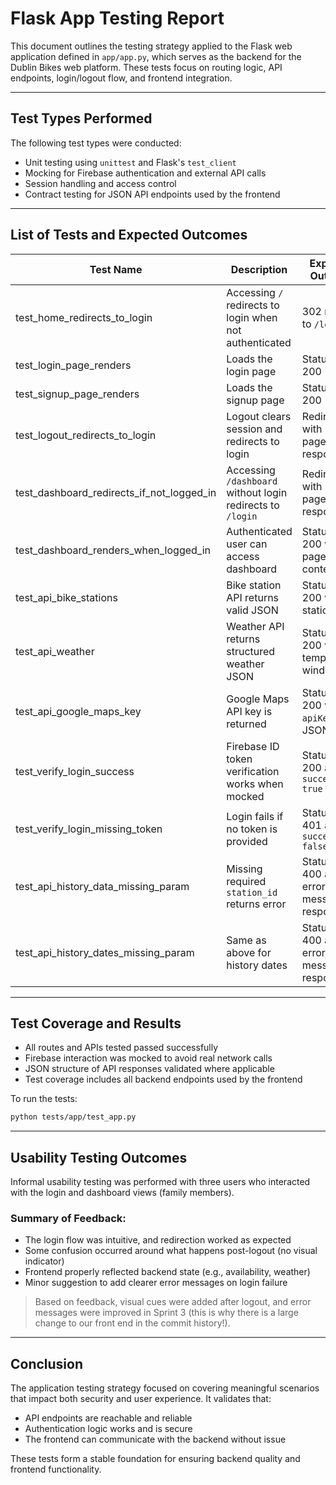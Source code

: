 
# Flask App Testing Report

This document outlines the testing strategy applied to the Flask web application defined in `app/app.py`, which serves as the backend for the Dublin Bikes web platform. These tests focus on routing logic, API endpoints, login/logout flow, and frontend integration.

---

## Test Types Performed

The following test types were conducted:

- Unit testing using `unittest` and Flask's `test_client`
- Mocking for Firebase authentication and external API calls
- Session handling and access control
- Contract testing for JSON API endpoints used by the frontend

---


## List of Tests and Expected Outcomes

| Test Name                            | Description                                                             | Expected Outcome                                 |
|-------------------------------------|-------------------------------------------------------------------------|--------------------------------------------------|
| test_home_redirects_to_login        | Accessing `/` redirects to login when not authenticated                 | 302 redirect to `/login`                         |
| test_login_page_renders             | Loads the login page                                                    | Status code 200                                  |
| test_signup_page_renders            | Loads the signup page                                                   | Status code 200                                  |
| test_logout_redirects_to_login      | Logout clears session and redirects to login                            | Redirect with login page in response             |
| test_dashboard_redirects_if_not_logged_in | Accessing `/dashboard` without login redirects to `/login`          | Redirect with login page in response             |
| test_dashboard_renders_when_logged_in | Authenticated user can access dashboard                                | Status code 200 with page content                |
| test_api_bike_stations              | Bike station API returns valid JSON                                     | Status code 200 with station data                |
| test_api_weather                    | Weather API returns structured weather JSON                             | Status code 200 with temperature, wind, etc.     |
| test_api_google_maps_key           | Google Maps API key is returned                                         | Status code 200 with `apiKey` in JSON            |
| test_verify_login_success           | Firebase ID token verification works when mocked                        | Status code 200 and `success: true`              |
| test_verify_login_missing_token     | Login fails if no token is provided                                     | Status code 401 and `success: false`             |
| test_api_history_data_missing_param | Missing required `station_id` returns error                             | Status code 400 and error message in response    |
| test_api_history_dates_missing_param| Same as above for history dates                                         | Status code 400 and error message in response    |

---

## Test Coverage and Results

- All routes and APIs tested passed successfully
- Firebase interaction was mocked to avoid real network calls
- JSON structure of API responses validated where applicable
- Test coverage includes all backend endpoints used by the frontend

To run the tests:

```bash
python tests/app/test_app.py
```

---

## Usability Testing Outcomes

Informal usability testing was performed with three users who interacted with the login and dashboard views (family members).

### Summary of Feedback:

- The login flow was intuitive, and redirection worked as expected
- Some confusion occurred around what happens post-logout (no visual indicator)
- Frontend properly reflected backend state (e.g., availability, weather)
- Minor suggestion to add clearer error messages on login failure

> Based on feedback, visual cues were added after logout, and error messages were improved in Sprint 3 (this is why there is a large change to our front end in the commit history!).

---

## Conclusion

The application testing strategy focused on covering meaningful scenarios that impact both security and user experience. It validates that:

- API endpoints are reachable and reliable
- Authentication logic works and is secure
- The frontend can communicate with the backend without issue

These tests form a stable foundation for ensuring backend quality and frontend functionality.
